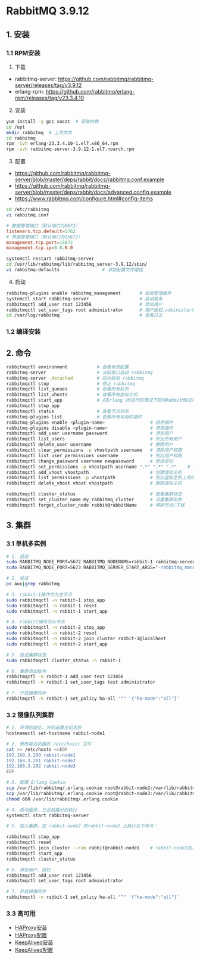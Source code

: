 # RabbitMQ 3.9.12

## 1. 安装

### 1.1 RPM安装

1. 下载

- rabbitmq-server: https://github.com/rabbitmq/rabbitmq-server/releases/tag/v3.9.12
- erlang-rpm: https://github.com/rabbitmq/erlang-rpm/releases/tag/v23.3.4.10

2. 安装

```bash
yum install -y gcc socat  # 安装依赖
cd /opt
mkdir rabbitmq  # 上传文件
cd rabbitmq
rpm -ivh erlang-23.3.4.10-1.el7.x86_64.rpm
rpm -ivh rabbitmq-server-3.9.12-1.el7.noarch.rpm
```

3. 配置

- https://github.com/rabbitmq/rabbitmq-server/blob/master/deps/rabbit/docs/rabbitmq.conf.example
- https://github.com/rabbitmq/rabbitmq-server/blob/master/deps/rabbit/docs/advanced.config.example
- https://www.rabbitmq.com/configure.html#config-items

```bash
cd /etc/rabbitmq
vi rabbitmq.conf
```

```conf
# 数据管理端口（默认端口为5672）
listeners.tcp.default=5762
# 界面管理端口（默认端口为15672）
management.tcp.port=15672
management.tcp.ip=0.0.0.0
```

```bash
systemctl restart rabbitmq-server
cd /usr/lib/rabbitmq/lib/rabbitmq_server-3.9.12/sbin/
vi rabbitmq-defaults                # 添加配置文件路径
```

4. 启动

```bash
rabbitmq-plugins enable rabbitmq_management       # 启用管理插件
systemctl start rabbitmq-server                   # 启动服务
rabbitmqctl add_user root 123456                  # 添加用户
rabbitmqctl set_user_tags root administrator      # 用户授权,administartor为管理员权限，四种权限【management、policymaker、monitoring、administrator】
cd /var/log/rabbitmq                              # 查看日志
```

### 1.2 编译安装

## 2. 命令

```bash
rabbitmqctl environment           # 查看有效配置
rabbitmq-server                   # 当前窗口启动 rabbitmq
rabbitmq-server -detached         # 后台启动 rabbitmq
rabbitmqctl stop                  # 停止 rabbitmq
rabbitmqctl list_queues           # 查看所有队列
rabbitmqctl list_vhosts           # 查看所有虚拟主机
rabbitmqctl start_app             # 在Erlang VM运行的情况下启动RabbitMQ应用
rabbitmqctl stop_app
rabbitmqctl status                # 查看节点状态
rabbitmq-plugins list             # 查看所有可用的插件
rabbitmq-plugins enable <plugin-name>                 # 启用插件
rabbitmq-plugins disable <plugin-name>                # 停用插件
rabbitmqctl add_user username password                # 添加用户
rabbitmqctl list_users                                # 列出所有用户
rabbitmqctl delete_user username                      # 删除用户
rabbitmqctl clear_permissions -p vhostpath username   # 清除用户权限
rabbitmqctl list_user_permissions username            # 列出用户权限
rabbitmqctl change_password username newpassword      # 修改密码
rabbitmqctl set_permissions -p vhostpath username ".*" ".*" ".*"    # 设置用户权限
rabbitmqctl add_vhost vhostpath                       # 创建虚拟主机
rabbitmqctl list_permissions -p vhostpath             # 列出虚拟主机上的所有权限
rabbitmqctl delete_vhost vhost vhostpath              # 删除虚拟主机

rabbitmqctl cluster_status                            # 查看集群状态
rabbitmqctl set_cluster_name my_rabbitmq_cluster      # 设置集群名称
rabbitmqctl forget_cluster_node rabbit@rabbitName     # 移除节点/下线
```

## 3. 集群

### 3.1 单机多实例

```bash
# 1. 启动
sudo RABBITMQ_NODE_PORT=5672 RABBITMQ_NODENAME=rabbit-1 rabbitmq-server start
sudo RABBITMQ_NODE_PORT=5673 RABBITMQ_SERVER_START_ARGS="-rabbitmq_management listener [{port,15673}]" RABBITMQ_NODENAME=rabbit-2 rabbitmq-server start &

# 2. 验证
ps aux|grep rabbitmq

# 3. rabbit-1操作作为主节点
sudo rabbitmqctl -n rabbit-1 stop_app
sudo rabbitmqctl -n rabbit-1 reset
sudo rabbitmqctl -n rabbit-1 start_app

# 4. rabbit2操作为从节点
sudo rabbitmqctl -n rabbit-2 stop_app
sudo rabbitmqctl -n rabbit-2 reset
sudo rabbitmqctl -n rabbit-2 join_cluster rabbit-1@localhost
sudo rabbitmqctl -n rabbit-2 start_app

# 5. 验证集群状态
sudo rabbitmqctl cluster_status -n rabbit-1

# 6. 集群添加账号
rabbitmqctl -n rabbit-1 add_user test 123456
rabbitmqctl -n rabbit-1 set_user_tags test administrator 

# 7. 开启镜像同步
rabbitmqctl -n rabbit-1 set_policy ha-all "^" '{"ha-mode":"all"}'
```


### 3.2 镜像队列集群

```bash
# 1. 环境初始化，分别设置主机名称
hostnamectl set-hostname rabbit-node1

# 2. 修改每台机器的 /etc/hosts 文件
cat >> /etc/hosts <<EOF
192.168.3.200 rabbit-node1
192.168.3.201 rabbit-node2
192.168.3.202 rabbit-node3
EOF

# 3. 配置 Erlang Cookie
scp /var/lib/rabbitmq/.erlang.cookie root@rabbit-node2:/var/lib/rabbitmq/
scp /var/lib/rabbitmq/.erlang.cookie root@rabbit-node3:/var/lib/rabbitmq/
chmod 600 /var/lib/rabbitmq/.erlang.cookie

# 4. 启动服务，三台机器分别执行
systemctl start rabbitmq-server

# 5. 加入集群，在 rabbit-node2 和rabbit-node3 上执行以下命令：

rabbitmqctl stop_app        
rabbitmqctl reset           
rabbitmqctl join_cluster --ram rabbit@rabbit-node1    # rabbit-node2加入node1, rabbit-node3加入node1 --ram标识内存节点，集群必须保证有一个磁盘节点
rabbitmqctl start_app       
rabbitmqctl cluster_status  

# 6. 添加用户、授权
rabbitmqctl add_user root 123456                  
rabbitmqctl set_user_tags root administrator

# 7. 开启镜像同步
rabbitmqctl -n rabbit-1 set_policy ha-all "^" '{"ha-mode":"all"}'

```

### 3.3 高可用

- [HAProxy安装](linux/deploy/haproxy)
- [HAProxy配置](linux/deploy/haproxy?id=_101-rabbitmq)
- [KeepAlived安装](linux/deploy/keepalived)
- [KeepAlived配置](linux/deploy/keepalived.md?id=_22-haproxy)